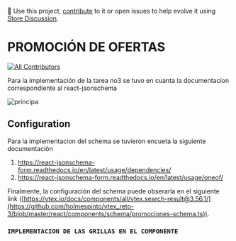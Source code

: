 📢 Use this project, [contribute](https://github.com/{OrganizationName}/{AppName}) to it or open issues to help evolve it using [Store Discussion](https://github.com/vtex-apps/store-discussion).

# PROMOCIÓN DE OFERTAS

<!-- DOCS-IGNORE:start -->
<!-- ALL-CONTRIBUTORS-BADGE:START - Do not remove or modify this section -->
[![All Contributors](https://img.shields.io/badge/all_contributors-0-orange.svg?style=flat-square)](#contributors-)
<!-- ALL-CONTRIBUTORS-BADGE:END -->
<!-- DOCS-IGNORE:end -->

Para la implementación de la tarea no3 se tuvo en cuanta la documentacíon correspondiente al react-jsonschema 

 ![principa](https://user-images.githubusercontent.com/70826804/180468251-b0128df5-c27b-49dd-b635-9962e00dd49c.png)

## Configuration 

Para la implementacion  del schema se tuvieron encueta la siguiente documentación

1. https://react-jsonschema-form.readthedocs.io/en/latest/usage/dependencies/
2. https://react-jsonschema-form.readthedocs.io/en/latest/usage/oneof/

Finalmente, la configuración del schema puede obserarla en el siguiente link
([https://vtex.io/docs/components/all/vtex.search-result@3.56.1/](https://github.com/holmespinto/vtex_reto-3/blob/master/react/components/schema/promociones-schema.ts)). 

### `IMPLEMENTACION DE LAS GRILLAS EN EL COMPONENTE` 

